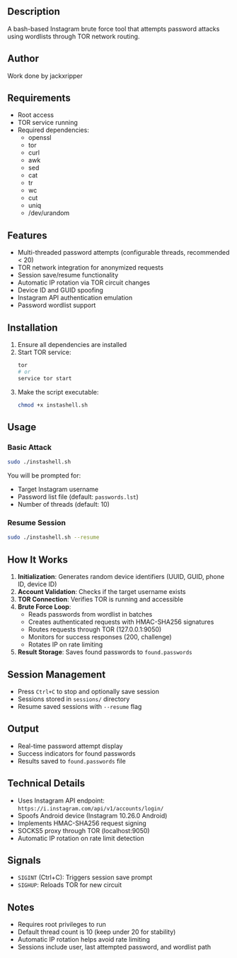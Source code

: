 ## Description

A bash-based Instagram brute force tool that attempts password attacks using wordlists through TOR network routing.

## Author

Work done by jackxripper

## Requirements

- Root access
- TOR service running
- Required dependencies:
  - openssl
  - tor
  - curl
  - awk
  - sed
  - cat
  - tr
  - wc
  - cut
  - uniq
  - /dev/urandom

## Features

- Multi-threaded password attempts (configurable threads, recommended < 20)
- TOR network integration for anonymized requests
- Session save/resume functionality
- Automatic IP rotation via TOR circuit changes
- Device ID and GUID spoofing
- Instagram API authentication emulation
- Password wordlist support

## Installation

1. Ensure all dependencies are installed
2. Start TOR service:
   ```bash
   tor
   # or
   service tor start
   ```
3. Make the script executable:
   ```bash
   chmod +x instashell.sh
   ```

## Usage

### Basic Attack
```bash
sudo ./instashell.sh
```

You will be prompted for:
- Target Instagram username
- Password list file (default: `passwords.lst`)
- Number of threads (default: 10)

### Resume Session
```bash
sudo ./instashell.sh --resume
```

## How It Works

1. **Initialization**: Generates random device identifiers (UUID, GUID, phone ID, device ID)
2. **Account Validation**: Checks if the target username exists
3. **TOR Connection**: Verifies TOR is running and accessible
4. **Brute Force Loop**:
   - Reads passwords from wordlist in batches
   - Creates authenticated requests with HMAC-SHA256 signatures
   - Routes requests through TOR (127.0.0.1:9050)
   - Monitors for success responses (200, challenge)
   - Rotates IP on rate limiting
5. **Result Storage**: Saves found passwords to `found.passwords`

## Session Management

- Press `Ctrl+C` to stop and optionally save session
- Sessions stored in `sessions/` directory
- Resume saved sessions with `--resume` flag

## Output

- Real-time password attempt display
- Success indicators for found passwords
- Results saved to `found.passwords` file

## Technical Details

- Uses Instagram API endpoint: `https://i.instagram.com/api/v1/accounts/login/`
- Spoofs Android device (Instagram 10.26.0 Android)
- Implements HMAC-SHA256 request signing
- SOCKS5 proxy through TOR (localhost:9050)
- Automatic IP rotation on rate limit detection

## Signals

- `SIGINT` (Ctrl+C): Triggers session save prompt
- `SIGHUP`: Reloads TOR for new circuit

## Notes

- Requires root privileges to run
- Default thread count is 10 (keep under 20 for stability)
- Automatic IP rotation helps avoid rate limiting
- Sessions include user, last attempted password, and wordlist path
